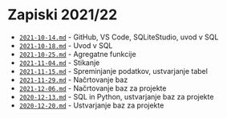 # Zapiski 2021/22

* [`2021-10-14.md`](2021-10-14.md) - GitHub, VS Code, SQLiteStudio, uvod v SQL
* [`2021-10-18.md`](2021-10-18.md) - Uvod v SQL
* [`2021-10-25.md`](2021-10-25.md) - Agregatne funkcije
* [`2021-11-04.md`](2021-11-04.md) - Stikanje
* [`2021-11-15.md`](2021-11-15.md) - Spreminjanje podatkov, ustvarjanje tabel
* [`2021-11-29.md`](2021-11-29.md) - Načrtovanje baz
* [`2021-12-06.md`](2021-12-06.md) - Načrtovanje baz za projekte
* [`2020-12-13.md`](2021-12-13.md) - SQL in Python, ustvarjanje baz za projekte
* [`2020-12-20.md`](2021-12-20.md) - Ustvarjanje baz za projekte
